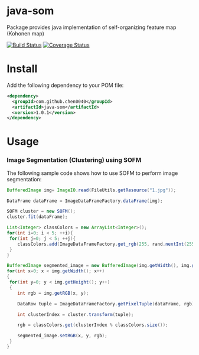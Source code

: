 # java-som
Package provides java implementation of self-organizing feature map (Kohonen map)

[![Build Status](https://travis-ci.org/chen0040/java-som.svg?branch=master)](https://travis-ci.org/chen0040/java-som) [![Coverage Status](https://coveralls.io/repos/github/chen0040/java-som/badge.svg?branch=master)](https://coveralls.io/github/chen0040/java-som?branch=master) 

# Install

Add the following dependency to your POM file:

```xml
<dependency>
  <groupId>com.github.chen0040</groupId>
  <artifactId>java-som</artifactId>
  <version>1.0.1</version>
</dependency>
```

# Usage

### Image Segmentation (Clustering) using SOFM

The following sample code shows how to use SOFM to perform image segmentation:

```java
BufferedImage img= ImageIO.read(FileUtils.getResource("1.jpg"));

DataFrame dataFrame = ImageDataFrameFactory.dataFrame(img);

SOFM cluster = new SOFM();
cluster.fit(dataFrame);

List<Integer> classColors = new ArrayList<Integer>();
for(int i=0; i < 5; ++i){
 for(int j=0; j < 5; ++j){
    classColors.add(ImageDataFrameFactory.get_rgb(255, rand.nextInt(255), rand.nextInt(255), rand.nextInt(255)));
 }
}

BufferedImage segmented_image = new BufferedImage(img.getWidth(), img.getHeight(), img.getType());
for(int x=0; x < img.getWidth(); x++)
{
 for(int y=0; y < img.getHeight(); y++)
 {
    int rgb = img.getRGB(x, y);

    DataRow tuple = ImageDataFrameFactory.getPixelTuple(dataFrame, rgb);

    int clusterIndex = cluster.transform(tuple);

    rgb = classColors.get(clusterIndex % classColors.size());

    segmented_image.setRGB(x, y, rgb);
 }
}
```




